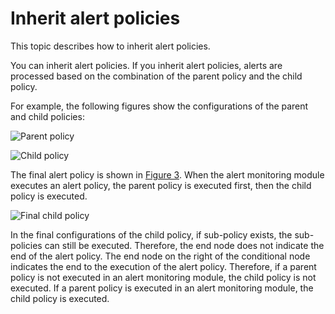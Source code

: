# Inherit alert policies

This topic describes how to inherit alert policies.

You can inherit alert policies. If you inherit alert policies, alerts are processed based on the combination of the parent policy and the child policy.

For example, the following figures show the configurations of the parent and child policies:

![Parent policy](../images/p254716.png "Parent policy")

![Child policy](../images/p254717.png "Child policy")

The final alert policy is shown in [Figure 3](#fig_3rz_nzt_oqc). When the alert monitoring module executes an alert policy, the parent policy is executed first, then the child policy is executed.

![Final child policy](../images/p254718.png "Final child policy")

In the final configurations of the child policy, if sub-policy exists, the sub-policies can still be executed. Therefore, the end node does not indicate the end of the alert policy. The end node on the right of the conditional node indicates the end to the execution of the alert policy. Therefore, if a parent policy is not executed in an alert monitoring module, the child policy is not executed. If a parent policy is executed in an alert monitoring module, the child policy is executed.


